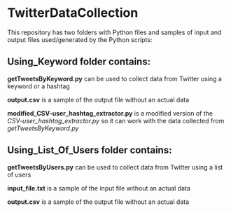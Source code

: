 # TwitterDataCollection
This repository has two folders with Python files and samples of input and output files used/generated by the Python scripts:

## Using_Keyword folder contains:

**getTweetsByKeyword.py** can be used to collect data from Twitter using a keyword or a hashtag

**output.csv** is a sample of the output file without an actual data

**modified_CSV-user_hashtag_extractor.py** is a modified version of the *CSV-user_hashtag_extractor.py* so it can work with the data collected from *getTweetsByKeyword.py*

## Using_List_Of_Users folder contains:

**getTweetsByUsers.py** can be used to collect data from Twitter using a list of users

**input_file.txt** is a sample of the input file without an actual data

**output.csv** is a sample of the output file without an actual data


